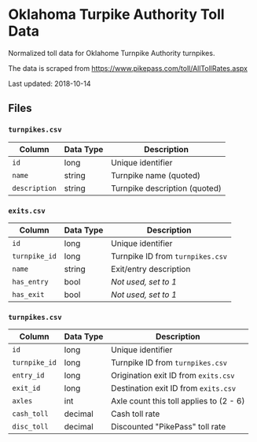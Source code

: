 # Oklahoma Turpike Authority Toll Data

Normalized toll data for Oklahome Turnpike Authority turnpikes.

The data is scraped from https://www.pikepass.com/toll/AllTollRates.aspx

Last updated: 2018-10-14

## Files

### `turnpikes.csv`

| Column | Data Type | Description |
|-|-|-|
| `id` | long | Unique identifier |
| `name`| string | Turnpike name (quoted) |
| `description` | string | Turnpike description (quoted) |


### `exits.csv`

| Column | Data Type | Description |
|-|-|-|
| `id` | long | Unique identifier |
| `turnpike_id` | long | Turnpike ID from `turnpikes.csv` |
| `name` | string | Exit/entry description |
| `has_entry` | bool | _Not used, set to 1_ |
| `has_exit` | bool | _Not used, set to 1_ |

### `turnpikes.csv`

| Column | Data Type | Description |
|-|-|-|
| `id` | long | Unique identifier |
| `turnpike_id` | long | Turnpike ID from `turnpikes.csv` |
| `entry_id` | long | Origination exit ID from `exits.csv` |
| `exit_id` | long | Destination exit ID from `exits.csv` |
| `axles` | int | Axle count this toll applies to (2 - 6) |
| `cash_toll` | decimal | Cash toll rate |
| `disc_toll` | decimal | Discounted "PikePass" toll rate |
